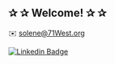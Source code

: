 ## ✰  ✰ Welcome!  ✰  ✰ 

✉️ solene@71West.org
 
[![Linkedin Badge](https://img.shields.io/badge/-LinkedIn-0e76a8?style=flat&labelColor=0e76a8&logo=linkedin&logoColor=white)](https://ca.linkedin.com/in/solene-delumeau/)   






